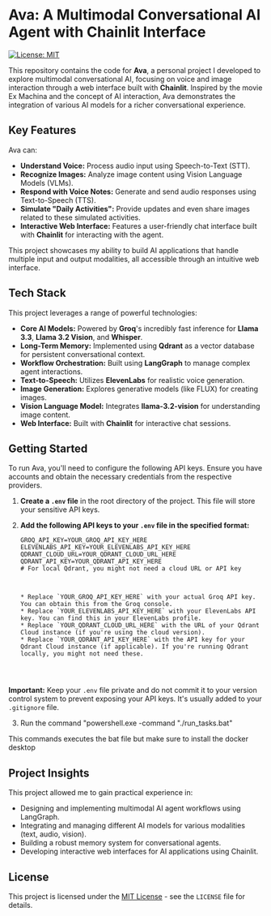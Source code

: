 # Ava: A Multimodal Conversational AI Agent with Chainlit Interface

[![License: MIT](https://img.shields.io/badge/License-MIT-yellow.svg)](https://opensource.org/licenses/MIT)

This repository contains the code for **Ava**, a personal project I developed to explore multimodal conversational AI, focusing on voice and image interaction through a web interface built with **Chainlit**. Inspired by the movie Ex Machina and the concept of AI interaction, Ava demonstrates the integration of various AI models for a richer conversational experience.

## Key Features

Ava can:

* **Understand Voice:** Process audio input using Speech-to-Text (STT).
* **Recognize Images:** Analyze image content using Vision Language Models (VLMs).
* **Respond with Voice Notes:** Generate and send audio responses using Text-to-Speech (TTS).
* **Simulate "Daily Activities":** Provide updates and even share images related to these simulated activities.
* **Interactive Web Interface:** Features a user-friendly chat interface built with **Chainlit** for interacting with the agent.

This project showcases my ability to build AI applications that handle multiple input and output modalities, all accessible through an intuitive web interface.


## Tech Stack

This project leverages a range of powerful technologies:

* **Core AI Models:** Powered by **Groq**'s incredibly fast inference for **Llama 3.3**, **Llama 3.2 Vision**, and **Whisper**.
* **Long-Term Memory:** Implemented using **Qdrant** as a vector database for persistent conversational context.
* **Workflow Orchestration:** Built using **LangGraph** to manage complex agent interactions.
* **Text-to-Speech:** Utilizes **ElevenLabs** for realistic voice generation.
* **Image Generation:** Explores generative models (like FLUX) for creating images.
* **Vision Language Model:** Integrates **llama-3.2-vision** for understanding image content.
* **Web Interface:** Built with **Chainlit** for interactive chat sessions.

## Getting Started

To run Ava, you'll need to configure the following API keys. Ensure you have accounts and obtain the necessary credentials from the respective providers.

1.  **Create a `.env` file** in the root directory of the project. This file will store your sensitive API keys.

2.  **Add the following API keys to your `.env` file in the specified format:**

    ```
    GROQ_API_KEY=YOUR_GROQ_API_KEY_HERE
    ELEVENLABS_API_KEY=YOUR_ELEVENLABS_API_KEY_HERE
    QDRANT_CLOUD_URL=YOUR_QDRANT_CLOUD_URL_HERE
    QDRANT_API_KEY=YOUR_QDRANT_API_KEY_HERE
    # For local Qdrant, you might not need a cloud URL or API key



    * Replace `YOUR_GROQ_API_KEY_HERE` with your actual Groq API key. You can obtain this from the Groq console.
    * Replace `YOUR_ELEVENLABS_API_KEY_HERE` with your ElevenLabs API key. You can find this in your ElevenLabs profile.
    * Replace `YOUR_QDRANT_CLOUD_URL_HERE` with the URL of your Qdrant Cloud instance (if you're using the cloud version).
    * Replace `YOUR_QDRANT_API_KEY_HERE` with the API key for your Qdrant Cloud instance (if applicable). If you're running Qdrant locally, you might not need these.




**Important:** Keep your `.env` file private and do not commit it to your version control system to prevent exposing your API keys. It's usually added to your `.gitignore` file.

3. Run the command
    "powershell.exe -command "./run_tasks.bat" 

This commands executes the bat file but make sure to install the docker desktop

## Project Insights

This project allowed me to gain practical experience in:

* Designing and implementing multimodal AI agent workflows using LangGraph.
* Integrating and managing different AI models for various modalities (text, audio, vision).
* Building a robust memory system for conversational agents.
* Developing interactive web interfaces for AI applications using Chainlit.

## License

This project is licensed under the [MIT License](LICENSE) - see the `LICENSE` file for details.
